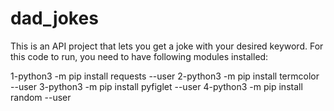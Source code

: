 # dad_jokes

This is an API project that lets you get a joke with your desired keyword.
For this code to run, you need to have following modules installed:

1-python3 -m pip install requests --user
2-python3 -m pip install termcolor --user
3-python3 -m pip install pyfiglet --user
4-python3 -m pip install random --user
